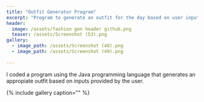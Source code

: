 ```yaml
---
title: "Outfit Generator Program"
excerpt: "Program to generate an outfit for the day based on user inputs and settings."
header:
  image: /assets/fashion gen header github.png
  teaser: /assets/Screenshot (53).png
gallery:
  - image_path: /assets/Screenshot (48).png
  - image_path: /assets/Screenshot (49).png
   
---
```


I coded a program using the Java programming language that generates an appropiate outfit based on inputs provided by the user.

{% include gallery caption="" %}
